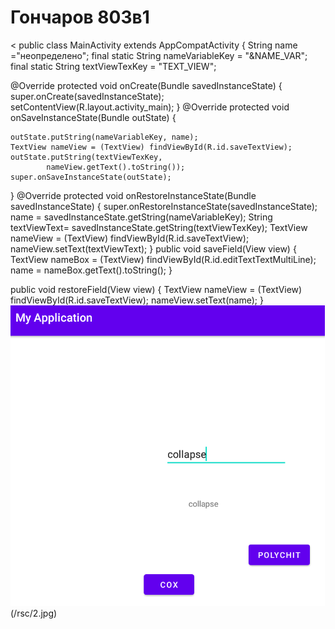 # Гончаров 803в1
< public class MainActivity extends AppCompatActivity { String name ="неопределено"; final static String nameVariableKey = "&NAME_VAR"; final static String textViewTexKey = "TEXT_VIEW";

@Override
protected void onCreate(Bundle savedInstanceState) {
    super.onCreate(savedInstanceState);
    setContentView(R.layout.activity_main);
}
@Override
protected void onSaveInstanceState(Bundle outState)
{

    outState.putString(nameVariableKey, name);
    TextView nameView = (TextView) findViewById(R.id.saveTextView);
    outState.putString(textViewTexKey,
            nameView.getText().toString());
    super.onSaveInstanceState(outState);
}
@Override
protected void onRestoreInstanceState(Bundle savedInstanceState)
{
    super.onRestoreInstanceState(savedInstanceState);
    name = savedInstanceState.getString(nameVariableKey);
    String textViewText=
            savedInstanceState.getString(textViewTexKey);
    TextView nameView = (TextView) findViewById(R.id.saveTextView);
    nameView.setText(textViewText);
}
public void saveField(View view)
{
    TextView nameBox = (TextView)
            findViewById(R.id.editTextTextMultiLine);
    name = nameBox.getText().toString();
}

public void restoreField(View view)
{
    TextView nameView = (TextView) findViewById(R.id.saveTextView);
    nameView.setText(name);
}
![Альтернативный текст](/rsc/rap.png)(/rsc/2.jpg)
